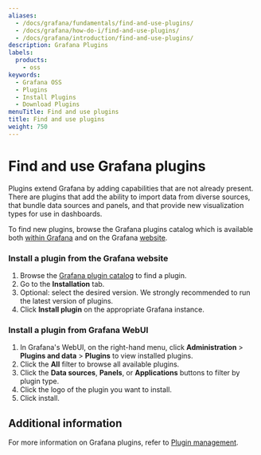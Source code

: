 ```yaml
---
aliases:
  - /docs/grafana/fundamentals/find-and-use-plugins/
  - /docs/grafana/how-do-i/find-and-use-plugins/
  - /docs/grafana/introduction/find-and-use-plugins/
description: Grafana Plugins
labels:
  products:
    - oss
keywords:
  - Grafana OSS
  - Plugins
  - Install Plugins
  - Download Plugins
menuTitle: Find and use plugins
title: Find and use plugins
weight: 750
---
```


# Find and use Grafana plugins

Plugins extend Grafana by adding capabilities that are not already present. There are plugins that add the ability to import data from diverse sources, that bundle data sources and panels, and that provide new visualization types for use in dashboards.

To find new plugins, browse the Grafana plugins catalog which is available both [within Grafana](https://grafana.com/docs/grafana/<GRAFANA_VERSION>/administration/plugin-management/#browse-plugins) and on the Grafana [website](/grafana/plugins/).

### Install a plugin from the Grafana website

1. Browse the [Grafana plugin catalog](/grafana/plugins) to find a plugin.
1. Go to the **Installation** tab.
1. Optional: select the desired version. We strongly recommended to run the latest version of plugins.
1. Click **Install plugin** on the appropriate Grafana instance.

### Install a plugin from Grafana WebUI

1. In Grafana's WebUI, on the right-hand menu, click **Administration** > **Plugins and data** > **Plugins** to view installed plugins.
1. Click the **All** filter to browse all available plugins.
1. Click the **Data sources**, **Panels**, or **Applications** buttons to filter by plugin type.
1. Click the logo of the plugin you want to install.
1. Click install.

## Additional information

For more information on Grafana plugins, refer to [Plugin management](https://grafana.com/docs/grafana/latest/administration/plugin-management/).